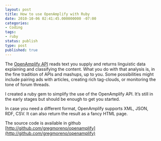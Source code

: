 ```yaml
---
layout: post
title: How to use OpenAmplify with Ruby
date: 2010-10-06 02:41:45.000000000 -07:00
categories:
- Coding
tags:
- ruby
status: publish
type: post
published: true
---
```


The [OpenAmplify API](http://community.openamplify.com/blogs/quickstart/pages/overview.aspx) reads text you supply and returns linguistic data explaining and classifying the content. What you do with that analysis is, in the fine tradition of APIs and mashups, up to you. Some possibilities might include pairing ads with articles, creating rich tag-clouds, or monitoring the tone of forum threads.

I created a ruby gem to simplify the use of the OpenAmplify API. It’s still in the early stages but should be enough to get you started.

In case you need a different format, OpenAmplify supports XML, JSON, RDF, CSV. It can also return the result as a fancy HTML page.

The source code is available in github [http://github.com/gregmoreno/openamplify](http://github.com/gregmoreno/openamplify)

